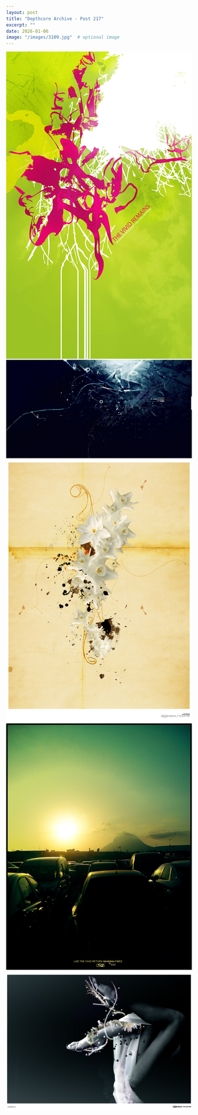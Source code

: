 ```yaml
---
layout: post
title: "Depthcore Archive - Post 217"
excerpt: ""
date: 2026-01-06
image: "/images/3109.jpg"  # optional image
---
```


<img src="/images/3109.jpg">
<img src="/images/3110.jpg" alt="3110.jpg"/>
<img src="/images/3111.jpg" alt="3111.jpg"/>
<img src="/images/3112.jpg" alt="3112.jpg"/>
<img src="/images/3113.jpg" alt="3113.jpg"/>
